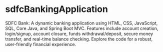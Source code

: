 # sdfcBankingApplication
SDFC Bank: A dynamic banking application using HTML, CSS, JavaScript, SQL, Core Java, and Spring Boot MVC. Features include account creation, login/signup, account closure, funds withdrawal/deposit, secure money transfer, and real-time balance checking. Explore the code for a robust, user-friendly financial experience.
